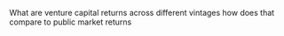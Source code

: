 

What are venture capital returns across different vintages how does that compare to public market returns

